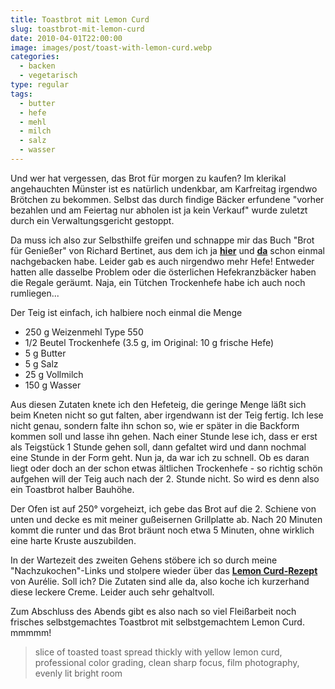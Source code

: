 ```yaml
---
title: Toastbrot mit Lemon Curd
slug: toastbrot-mit-lemon-curd
date: 2010-04-01T22:00:00
image: images/post/toast-with-lemon-curd.webp
categories: 
  - backen
  - vegetarisch
type: regular
tags: 
  - butter
  - hefe
  - mehl
  - milch
  - salz
  - wasser
---
```


Und wer hat vergessen, das Brot für morgen zu kaufen? Im klerikal angehauchten Münster ist es natürlich undenkbar, am Karfreitag irgendwo Brötchen zu bekommen. Selbst das durch findige Bäcker erfundene "vorher bezahlen und am Feiertag nur abholen ist ja kein Verkauf" wurde zuletzt durch ein Verwaltungsgericht gestoppt. 

Da muss ich also zur Selbsthilfe greifen und schnappe mir das Buch "Brot für Genießer" von Richard Bertinet, aus dem ich ja **[hier](../001-08-03-fougasse)** und **[da](../001-11-08-baguette)** schon einmal nachgebacken habe. Leider gab es auch nirgendwo mehr Hefe! Entweder hatten alle dasselbe Problem oder die österlichen Hefekranzbäcker haben die Regale geräumt. Naja, ein Tütchen Trockenhefe habe ich auch noch rumliegen...

Der Teig ist einfach, ich halbiere noch einmal die Menge

* 250 g Weizenmehl Type 550 
* 1/2 Beutel Trockenhefe (3.5 g, im Original: 10 g frische Hefe) 
* 5 g Butter 
* 5 g Salz 
* 25 g Vollmilch 
* 150 g Wasser

Aus diesen Zutaten knete ich den Hefeteig, die geringe Menge läßt sich beim Kneten nicht so gut falten, aber irgendwann ist der Teig fertig. Ich lese nicht genau, sondern falte ihn schon so, wie er später in die Backform kommen soll und lasse ihn gehen. Nach einer Stunde lese ich, dass er erst als Teigstück 1 Stunde gehen soll, dann gefaltet wird und dann nochmal eine Stunde in der Form geht. Nun ja, da war ich zu schnell. Ob es daran liegt oder doch an der schon etwas ältlichen Trockenhefe - so richtig schön aufgehen will der Teig auch nach der 2. Stunde nicht. So wird es denn also ein Toastbrot halber Bauhöhe.

Der Ofen ist auf 250° vorgeheizt, ich gebe das Brot auf die 2. Schiene von unten und decke es mit meiner gußeisernen Grillplatte ab. Nach 20 Minuten kommt die runter und das Brot bräunt noch etwa 5 Minuten, ohne wirklich eine harte Kruste auszubilden.

In der Wartezeit des zweiten Gehens stöbere ich so durch meine "Nachzukochen"-Links und stolpere wieder über das **[Lemon Curd-Rezept](http://www.franzoesischkochen.de/?p=1192)** von Aurélie. Soll ich? Die Zutaten sind alle da, also koche ich kurzerhand diese leckere Creme. Leider auch sehr gehaltvoll.

Zum Abschluss des Abends gibt es also nach so viel Fleißarbeit noch frisches selbstgemachtes Toastbrot mit selbstgemachtem Lemon Curd. mmmmm!

> slice of toasted toast spread thickly with yellow lemon curd, professional color grading, clean sharp focus, film photography, evenly lit bright room
